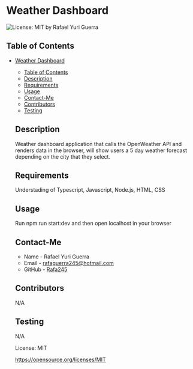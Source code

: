 # Weather Dashboard
  ![License: MIT](https://img.shields.io/badge/License-MIT-yellow.svg)
  by Rafael Yuri Guerra
  ## Table of Contents
- [Weather Dashboard](#weather-dashboard)
  - [Table of Contents](#table-of-contents)
  - [Description](#description)
  - [Requirements](#requirements)
  - [Usage](#usage)
  - [Contact-Me](#contact-me)
  - [Contributors](#contributors)
  - [Testing](#testing)
  ## Description
  Weather dashboard application that calls the OpenWeather API and renders data in the browser, will show users a 5 day weather forecast depending on the city that they select.
  ## Requirements
  Understading of Typescript, Javascript, Node.js, HTML, CSS
  ## Usage
  Run npm run start:dev and then open localhost in your browser
  ## Contact-Me
  * Name - Rafael Yuri Guerra
  * Email - rafaguerra245@hotmail.com
  * GitHub - [Rafa245](https://github.com/Rafa245)
  ## Contributors
  N/A
  ## Testing
  N/A 

  License: MIT 

  https://opensource.org/licenses/MIT
  